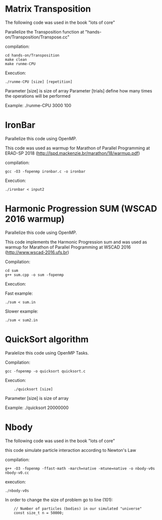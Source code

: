 # Matrix Transposition

The following code was used in the book "lots of core"

Parallelize the Transposition function at "hands-on/Transposition/Transpose.cc"

compilation:
```
cd hands-on/Transposition
make clean 
make runme-CPU
```

Execution:
```
./runme-CPU [size] [repetition]
```

Parameter [size] is size of array
Parameter [trials] define how many times the operations will be performed

Example: ./runme-CPU 3000 100

# IronBar 

Parallelize this code using OpenMP.

This code was used as warmup for Marathon of Parallel Programming at ERAD-SP 2018 (http://lspd.mackenzie.br/marathon/18/warmup.pdf)

compilation:
```
gcc -O3 -fopenmp ironbar.c -o ironbar
```
Execution:
```
./ironbar < input2
```

# Harmonic Progression SUM (WSCAD 2016 warmup)​

Parallelize this code using OpenMP.

This code implements the Harmonic Progression sum and was used as warmup for Marathon of Parallel Programming at WSCAD 2016 (http://www.wscad-2016.ufs.br)

Compilation:
```
cd sum
g++ sum.cpp -o sum -fopenmp
```

Execution:

Fast example:
```
./sum < sum.in
```

Slower example:
```
./sum < sum2.in
```

# QuickSort algorithm

Paralelize this code using OpenMP Tasks.

Compilation:
```
gcc -fopenmp -o quicksort quicksort.c
```
	
Execution:
```
    ./quicksort [size] 
```
Parameter [size] is size of array

Example: ./quicksort 20000000

# Nbody

The following code was used in the book "lots of core"

this code simulate particle interaction according to Newton's Law

compilation:
```
g++ -O3 -fopenmp -ffast-math -march=native -mtune=native -o nbody-v0s nbody-v0.cc
```

execution:
```
./nbody-v0s
```

In order to change the size of problem go to line (101):
```
    // Number of particles (bodies) in our simulated "universe"
    const size_t n = 50000;
```
